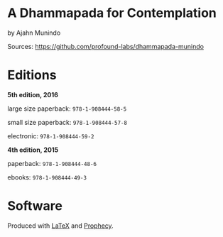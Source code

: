 A Dhammapada for Contemplation
==============

by Ajahn Munindo

Sources: <https://github.com/profound-labs/dhammapada-munindo>

# Editions

**5th edition, 2016**

large size paperback: `978-1-908444-58-5`

small size paperback: `978-1-908444-57-8`

electronic: `978-1-908444-59-2`

**4th edition, 2015**

paperback: `978-1-908444-48-6`

ebooks: `978-1-908444-49-3`

# Software

Produced with [LaTeX](http://latex-project.org/) and [Prophecy](https://github.com/profound-labs/prophecy).

